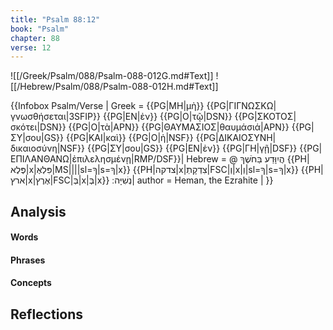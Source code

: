 ```yaml
---
title: "Psalm 88:12"
book: "Psalm"
chapter: 88
verse: 12
---
```

![[/Greek/Psalm/088/Psalm-088-012G.md#Text]]
![[/Hebrew/Psalm/088/Psalm-088-012H.md#Text]]

{{Infobox Psalm/Verse |
  Greek = {{PG|ΜΗ|μὴ}} {{PG|ΓΙΓΝΩΣΚΩ|γνωσθήσεται|3SFIP}} {{PG|ΕΝ|ἐν}} {{PG|Ο|τῷ|DSN}} {{PG|ΣΚΟΤΟΣ|σκότει|DSN}} {{PG|Ο|τὰ|APN}} {{PG|ΘΑΥΜΑΣΙΟΣ|θαυμάσιά|APN}} {{PG|ΣΥ|σου|GS}} {{PG|ΚΑΙ|καὶ}} {{PG|Ο|ἡ|NSF}} {{PG|ΔΙΚΑΙΟΣΥΝΗ|δικαιοσύνη|NSF}} {{PG|ΣΥ|σου|GS}} {{PG|ΕΝ|ἐν}} {{PG|ΓΗ|γῇ|DSF}} {{PG|ΕΠΙΛΑΝΘΑΝΩ|ἐπιλελησμένῃ|RMP/DSF}}|
  Hebrew = @
הֲיִוָּדַע
בַּחֹשֶׁךְ
{{PH|פֶּלֶא|x|פִּלְאֶ|MS||||sl=ךָ|s=ךָ|x}} {{PH|צדקה|x|צִדְקָתְ|FSC|וְ|x|וְ|sl=ךָ|s=ךָ|x}} {{PH|ארץ|x|אֶרֶץ|FSC|בְּ|x|בְּ|x}}
נְשִׁיָּה
׃|
  author = Heman, the Ezrahite |
}}

## Analysis

#### Words

#### Phrases

#### Concepts

## Reflections

